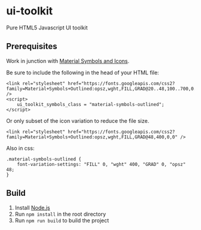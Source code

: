 # ui-toolkit

Pure HTML5 Javascript UI toolkit

## Prerequisites

Work in junction with [Material Symbols and Icons](https://fonts.google.com/icons).

Be sure to include the following in the head of your HTML file:

```
<link rel="stylesheet" href="https://fonts.googleapis.com/css2?family=Material+Symbols+Outlined:opsz,wght,FILL,GRAD@20..48,100..700,0..1,-50..200" />
<script>
    ui_toolkit_symbols_class = "material-symbols-outlined";
</script>
```

Or only subset of the icon variation to reduce the file size.

```
<link rel="stylesheet" href="https://fonts.googleapis.com/css2?family=Material+Symbols+Outlined:opsz,wght,FILL,GRAD@48,400,0,0" />
```

Also in css:

```
.material-symbols-outlined {
    font-variation-settings: "FILL" 0, "wght" 400, "GRAD" 0, "opsz" 48;
}
```

## Build

1. Install [Node.js](https://nodejs.org/en/download/)
2. Run `npm install` in the root directory
3. Run `npm run build` to build the project

